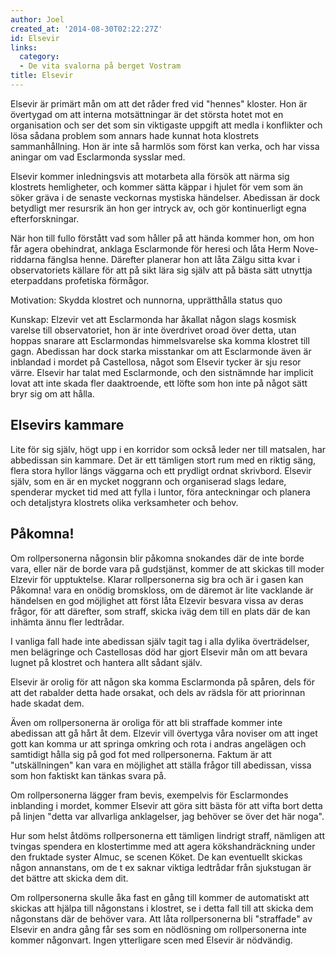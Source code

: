 ```yaml
---
author: Joel
created_at: '2014-08-30T02:22:27Z'
id: Elsevir
links:
  category:
  - De vita svalorna på berget Vostram
title: Elsevir
---
```


Elsevir är primärt mån om att det råder fred vid "hennes" kloster. Hon är övertygad om att interna
motsättningar är det största hotet mot en organisation och ser det som sin viktigaste uppgift att
medla i konflikter och lösa sådana problem som annars hade kunnat hota klostrets sammanhållning. Hon
är inte så harmlös som först kan verka, och har vissa aningar om vad Esclarmonda sysslar med.

Elsevir kommer inledningsvis att motarbeta alla försök att närma sig klostrets hemligheter, och
kommer sätta käppar i hjulet för vem som än söker gräva i de senaste veckornas mystiska händelser.
Abedissan är dock betydligt mer resursrik än hon ger intryck av, och gör kontinuerligt egna
efterforskningar.

När hon till fullo förstått vad som håller på att hända kommer hon, om hon får agera obehindrat,
anklaga Esclarmonde för heresi och låta Herm Nove-riddarna fänglsa henne. Därefter planerar hon att
låta Zälgu sitta kvar i observatoriets källare för att på sikt lära sig själv att på bästa sätt
utnyttja eterpaddans profetiska förmågor.

Motivation: Skydda klostret och nunnorna, upprätthålla status quo

Kunskap: Elzevir vet att Esclarmonda har åkallat någon slags kosmisk varelse till observatoriet, hon
är inte överdrivet oroad över detta, utan hoppas snarare att Esclarmondas himmelsvarelse ska komma
klostret till gagn. Abedissan har dock starka misstankar om att Esclarmonde även är inblandad i
mordet på Castellosa, något som Elsevir tycker är sju resor värre. Elsevir har talat med
Esclarmonde, och den sistnämnde har implicit lovat att inte skada fler daaktroende, ett löfte som
hon inte på något sätt bryr sig om att hålla.

Elsevirs kammare
--------

Lite för sig själv, högt upp i en korridor som också leder ner till matsalen, har abbedissan sin
kammare. Det är ett tämligen stort rum med en riktig säng, flera stora hyllor längs väggarna och ett
prydligt ordnat skrivbord. Elsevir själv, som en är en mycket noggrann och organiserad slags ledare,
spenderar mycket tid med att fylla i luntor, föra anteckningar och planera och detaljstyra klostrets
olika verksamheter och behov.

Påkomna!
--------

Om rollpersonerna någonsin blir påkomna snokandes där de inte borde vara, eller när de borde vara på
gudstjänst, kommer de att skickas till moder Elzevir för upptuktelse. Klarar rollpersonerna sig bra
och är i gasen kan Påkomna! vara en onödig bromskloss, om de däremot är lite vacklande är händelsen
en god möjlighet att först låta Elzevir besvara vissa av deras frågor, för att därefter, som straff,
skicka iväg dem till en plats där de kan inhämta ännu fler ledtrådar.

I vanliga fall hade inte abedissan själv tagit tag i alla dylika överträdelser, men belägringe och
Castellosas död har gjort Elsevir mån om att bevara lugnet på klostret och hantera allt sådant
själv.

Elsevir är orolig för att någon ska komma Esclarmonda på spåren, dels för att det rabalder detta
hade orsakat, och dels av rädsla för att priorinnan hade skadat dem.

Även om rollpersonerna är oroliga för att bli straffade kommer inte abedissan att gå hårt åt dem.
Elzevir vill övertyga våra noviser om att inget gott kan komma ur att springa omkring och rota i
andras angelägen och samtidigt hålla sig på god fot med rollpersonerna. Faktum är att
"utskällningen" kan vara en möjlighet att ställa frågor till abedissan, vissa som hon faktiskt kan
tänkas svara på.

Om rollpersonerna lägger fram bevis, exempelvis för Esclarmondes inblanding i mordet, kommer Elsevir
att göra sitt bästa för att vifta bort detta på linjen "detta var allvarliga anklagelser, jag
behöver se över det här noga".

Hur som helst åtdöms rollpersonerna ett tämligen lindrigt straff, nämligen att tvingas spendera en
klostertimme med att agera kökshandräckning under den fruktade syster Almuc, se scenen Köket. De kan
eventuellt skickas någon annanstans, om de t ex saknar viktiga ledtrådar från sjukstugan är det
bättre att skicka dem dit.

Om rollpersonerna skulle åka fast en gång till kommer de automatiskt att skickas att hjälpa till
någonstans i klostret, se i detta fall till att skicka dem någonstans där de behöver vara. Att låta
rollpersonerna bli "straffade" av Elsevir en andra gång får ses som en nödlösning om rollpersonerna
inte kommer någonvart. Ingen ytterligare scen med Elsevir är nödvändig.